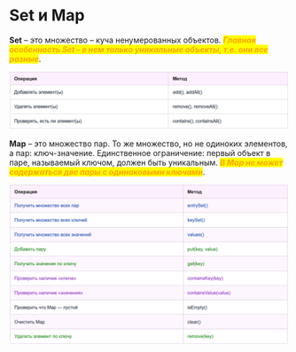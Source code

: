 # Set и Map

**Set** – это множество – куча ненумерованных объектов. _<mark style="color:orange;">**Главная особенность Set – в нем только уникальные объекты, т.е. они все разныe**</mark>_.

![](<../.gitbook/assets/изображение (1) (1).png>)

**Map** – это множество пар. То же множество, но не одиноких элементов, а пар: ключ-значение. Единственное ограничение: первый объект в паре, называемый ключом, должен быть уникальным. _<mark style="color:orange;">**В Map не может содержаться две пары с одинаковыми ключами**</mark>_.

![](<../.gitbook/assets/изображение (3) (1).png>)

